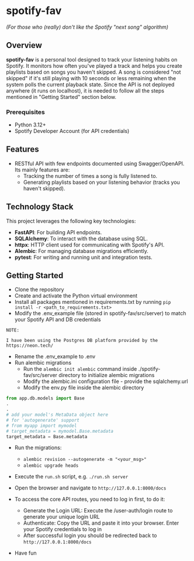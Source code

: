 # spotify-fav

_(For those who (really) don't like the Spotify "next song" algorithm)_

## Overview

**spotify-fav** is a personal tool designed to track your listening habits on Spotify. It monitors how often you've played a track and helps you create playlists based on songs you haven't skipped. A song is considered "not skipped" if it's still playing with 10 seconds or less remaining when the system polls the current playback state.
Since the API is not deployed anywhere (it runs on localhost), it is needed to follow all the steps mentioned in "Getting Started" section below.

### Prerequisites

- Python 3.12+
- Spotify Developer Account (for API credentials)

## Features

- RESTful API with few endpoints documented using Swagger/OpenAPI. Its mainly features are:
  - Tracking the number of times a song is fully listened to.
  - Generating playlists based on your listening behavior (tracks you haven't skipped).

## Technology Stack

This project leverages the following key technologies:

- **FastAPI**: For building API endpoints.
- **SQLAlchemy**: To interact with the database using SQL.
- **httpx**: HTTP client used for communicating with Spotify's API.
- **Alembic**: For managing database migrations efficiently.
- **pytest**: For writing and running unit and integration tests.

## Getting Started

- Clone the repository
- Create and activate the Python virtual environment
- Install all packages mentioned in requirements.txt by running `pip install -r <path_to_requirements.txt>`
- Modify the .env_example file (stored in spotify-fav/src/server) to match your Spotify API and DB credentials

```
NOTE:

I have been using the Postgres DB platform provided by the https://neon.tech/
```

- Rename the .env_example to .env
- Run alembic migrations
  - Run the `alembic init alembic` command inside ./spotify-fav/src/server directory to initialize alembic migrations
  - Modify the alembic.ini configuration file - provide the sqlalchemy.url
  - Modify the env.py file inside the alembic directory

```python
from app.db.models import Base
.
.
# add your model's MetaData object here
# for 'autogenerate' support
# from myapp import mymodel
# target_metadata = mymodel.Base.metadata
target_metadata = Base.metadata
```

- Run the migrations:

  - `alembic revision --autogenerate -m "<your_msg>"`
  - `alembic upgrade heads`

- Execute the `run.sh` script, e.g. `./run.sh server`
- Open the browser and navigate to `http://127.0.0.1:8000/docs`
- To access the core API routes, you need to log in first, to do it:
  - Generate the Login URL: Execute the /user-auth/login route to generate your unique login URL
  - Authenticate: Copy the URL and paste it into your browser. Enter your Spotify credentials to log in
  - After successful login you should be redirected back to `http://127.0.0.1:8000/docs`
- Have fun
